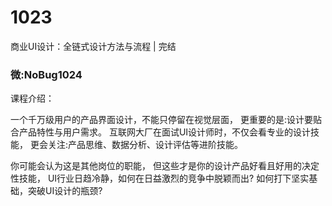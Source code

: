 # 1023
商业UI设计：全链式设计方法与流程 | 完结
### 微:NoBug1024 


课程介绍：

一个千万级用户的产品界面设计，不能只停留在视觉层面，
更重要的是:设计要贴合产品特性与用户需求。
互联网大厂在面试UI设计师时，不仅会看专业的设计技能，
更会关注:产品思维、数据分析、设计评估等进阶技能。

你可能会认为这是其他岗位的职能，
但这些才是你的设计产品好看且好用的决定性技能，
UI行业日趋冷静，如何在日益激烈的竞争中脱颖而出?
如何打下坚实基础，突破UI设计的瓶颈?
